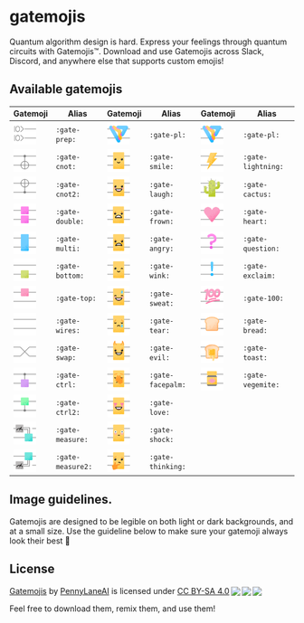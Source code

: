 # gatemojis

Quantum algorithm design is hard. Express your feelings through quantum circuits with Gatemojis™. Download and use Gatemojis across Slack, Discord, and anywhere else that supports custom emojis!

## Available gatemojis

Gatemoji | Alias | Gatemoji | Alias | Gatemoji | Alias
-------- | ----- | -------- | ----- | -------- | -----
<img src="gatemojis/gate-prep.png" width="40" height="40" alt="prep"/> | `:gate-prep:` | <img src="gatemojis/gate-pl.png" width="40" height="40" alt="pl"/> | `:gate-pl:` | <img src="gatemojis/gate-pl.png" width="40" height="40" alt="pl"/> | `:gate-pl:`
<img src="gatemojis/gate-cnot.png" width="40" height="40" alt="cnot"/> | `:gate-cnot:` | <img src="gatemojis/gate-smile.png" width="40" height="40" alt="smile"/> | `:gate-smile:` | <img src="gatemojis/gate-lightning.png" width="40" height="40" alt="lightning"/> | `:gate-lightning:`
<img src="gatemojis/gate-cnot2.png" width="40" height="40" alt="cnot2"/> | `:gate-cnot2:` | <img src="gatemojis/gate-laugh.png" width="40" height="40" alt="laugh"/> | `:gate-laugh:` | <img src="gatemojis/gate-cactus.png" width="40" height="40" alt="cactus"/> | `:gate-cactus:`
<img src="gatemojis/gate-double.png" width="40" height="40" alt="double"/> | `:gate-double:` | <img src="gatemojis/gate-frown.png" width="40" height="40" alt="frown"/> | `:gate-frown:` | <img src="gatemojis/gate-heart.png" width="40" height="40" alt="heart"/> | `:gate-heart:`
<img src="gatemojis/gate-multi.png" width="40" height="40" alt="multi"/> | `:gate-multi:` | <img src="gatemojis/gate-angry.png" width="40" height="40" alt="angry"/> | `:gate-angry:` | <img src="gatemojis/gate-questions.png" width="40" height="40" alt="question"/> | `:gate-question:`
<img src="gatemojis/gate-bottom.png" width="40" height="40" alt="bottom"/> | `:gate-bottom:` | <img src="gatemojis/gate-wink.png" width="40" height="40" alt="wink"/> | `:gate-wink:` | <img src="gatemojis/gate-exclaim.png" width="40" height="40" alt="exclaim"/> | `:gate-exclaim:`
<img src="gatemojis/gate-top.png" width="40" height="40" alt="top"/> | `:gate-top:` | <img src="gatemojis/gate-sweat.png" width="40" height="40" alt="sweat"/> | `:gate-sweat:` | <img src="gatemojis/gate-100.png" width="40" height="40" alt="100"/> | `:gate-100:`
<img src="gatemojis/gate-wires.png" width="40" height="40" alt="wires"/> | `:gate-wires:` | <img src="gatemojis/gate-tear.png" width="40" height="40" alt="tear"/> | `:gate-tear:` | <img src="gatemojis/gate-bread.png" width="40" height="40" alt="bread"/> | `:gate-bread:`
<img src="gatemojis/gate-swap.png" width="40" height="40" alt="swap"/> | `:gate-swap:` | <img src="gatemojis/gate-evil.png" width="40" height="40" alt="evil"/> | `:gate-evil:` | <img src="gatemojis/gate-toast.png" width="40" height="40" alt="toast"/> | `:gate-toast:`
<img src="gatemojis/gate-ctrl.png" width="40" height="40" alt="ctrl"/> | `:gate-ctrl:` | <img src="gatemojis/gate-facepalm.png" width="40" height="40" alt="facepalm"/> | `:gate-facepalm:` | <img src="gatemojis/gate-vegemite.png" width="40" height="40" alt="vegemite"/> | `:gate-vegemite:`
<img src="gatemojis/gate-ctrl2.png" width="40" height="40" alt="ctrl2"/> | `:gate-ctrl2:` | <img src="gatemojis/gate-love.png" width="40" height="40" alt="love"/> | `:gate-love:`
<img src="gatemojis/gate-measure.png" width="40" height="40" alt="measure"/> | `:gate-measure:` | <img src="gatemojis/gate-shock.png" width="40" height="40" alt="shock"/> | `:gate-shock:`
<img src="gatemojis/gate-measure2.png" width="40" height="40" alt="measure2"/> | `:gate-measure2:` | <img src="gatemojis/gate-thinking.png" width="40" height="40" alt="thinking"/> | `:gate-thinking:`


## Image guidelines.

Gatemojis are designed to be legible on both light or dark backgrounds, and at a small size. Use the guideline below to make sure your gatemoji always look their best 💄

## License

 <p xmlns:cc="http://creativecommons.org/ns#"
 xmlns:dct="http://purl.org/dc/terms/"><a property="dct:title"
 rel="cc:attributionURL"
 href="https://github.com/PennyLaneAI/gatemojis">Gatemojis</a> by <a
 rel="cc:attributionURL dct:creator" property="cc:attributionName"
 href="https://pennylane.ai">PennyLaneAI</a> is licensed under <a
 href="http://creativecommons.org/licenses/by-sa/4.0/?ref=chooser-v1"
 target="_blank" rel="license noopener noreferrer"
 style="display:inline-block;">CC BY-SA 4.0<img
 style="height:22px!important;margin-left:3px;vertical-align:text-bottom;"
 src="https://mirrors.creativecommons.org/presskit/icons/cc.svg?ref=chooser-v1"><img
 style="height:22px!important;margin-left:3px;vertical-align:text-bottom;"
 src="https://mirrors.creativecommons.org/presskit/icons/by.svg?ref=chooser-v1"><img
 style="height:22px!important;margin-left:3px;vertical-align:text-bottom;"
 src="https://mirrors.creativecommons.org/presskit/icons/sa.svg?ref=chooser-v1"></a></p>

 Feel free to download them, remix them, and use them!


